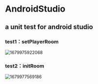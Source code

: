 # AndroidStudio
## a unit test for android studio
### test1：setPlayerRoom
![1679975922068](https://user-images.githubusercontent.com/99348377/228124815-e89ef3df-b7dc-4a2c-9daa-8ab30e891d45.png)
### test2：initRoom
![1679977569186](https://user-images.githubusercontent.com/99348377/228128124-2735bcb1-a2f2-4659-acda-7f9dc5e1d4eb.png)
